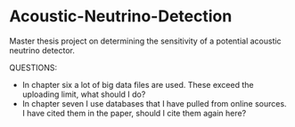 # Acoustic-Neutrino-Detection
Master thesis project on determining the sensitivity of a potential acoustic neutrino detector.


QUESTIONS:

* In chapter six a lot of big data files are used. These exceed the uploading limit, what should I do?
* In chapter seven I use databases that I have pulled from online sources. I have cited them in the paper, should I cite them again here?
